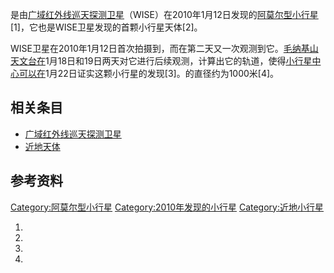 是由[广域红外线巡天探测卫星](https://zh.wikipedia.org/wiki/广域红外线巡天探测卫星 "wikilink")（WISE）在2010年1月12日发现的[阿莫尔型](https://zh.wikipedia.org/wiki/阿莫尔型小行星 "wikilink")[小行星](https://zh.wikipedia.org/wiki/小行星 "wikilink")\[1\]，它也是WISE卫星发现的首颗小行星天体\[2\]。

WISE卫星在2010年1月12日首次拍摄到，而在第二天又一次观测到它。[毛纳基山天文台在](https://zh.wikipedia.org/wiki/毛纳基山天文台 "wikilink")1月18日和19日两天对它进行后续观测，计算出它的轨道，使得[小行星中心可以在](../Page/小行星中心.md "wikilink")1月22日证实这颗小行星的发现\[3\]。的直径约为1000米\[4\]。

## 相关条目

  - [广域红外线巡天探测卫星](https://zh.wikipedia.org/wiki/广域红外线巡天探测卫星 "wikilink")
  - [近地天体](../Page/近地天体.md "wikilink")

## 参考资料

[Category:阿莫尔型小行星](https://zh.wikipedia.org/wiki/Category:阿莫尔型小行星 "wikilink")
[Category:2010年发现的小行星](https://zh.wikipedia.org/wiki/Category:2010年发现的小行星 "wikilink")
[Category:近地小行星](https://zh.wikipedia.org/wiki/Category:近地小行星 "wikilink")

1.

2.

3.
4.